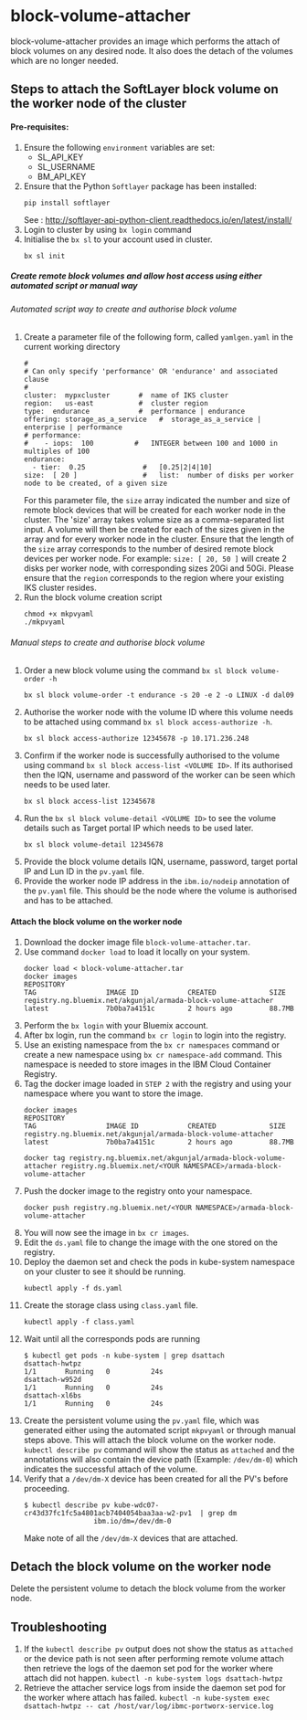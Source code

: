 # block-volume-attacher
block-volume-attacher provides an image which performs the attach of block volumes on any desired node. It also does the detach of the volumes which are no longer needed.

## Steps to attach the SoftLayer block volume on the worker node of the cluster

#### Pre-requisites:
1. Ensure the following `environment` variables are set:
	* SL_API_KEY
	* SL_USERNAME
	* BM_API_KEY
1. Ensure that the Python `Softlayer` package has been installed:
	```
	pip install softlayer
	```
	See : http://softlayer-api-python-client.readthedocs.io/en/latest/install/
1. Login to cluster by using `bx login` command
1. Initialise the `bx sl` to your account used in cluster.
	```
	bx sl init
	```
##### Create remote block volumes and allow host access using either automated script or manual way
###### Automated script way to create and authorise block volume
1. Create a parameter file of the following form, called `yamlgen.yaml` in the current working directory
	```
	#
	# Can only specify 'performance' OR 'endurance' and associated clause
	#
	cluster:  mypxcluster       #  name of IKS cluster
	region:   us-east           #  cluster region
	type:  endurance            #  performance | endurance
	offering: storage_as_a_service   #  storage_as_a_service | enterprise | performance
	# performance:
	#    - iops:  100          #   INTEGER between 100 and 1000 in multiples of 100
	endurance:
	  - tier:  0.25              #   [0.25|2|4|10]
	size:  [ 20 ]                #   list:  number of disks per worker node to be created, of a given size
	```
	For this parameter file, the `size` array indicated the number and size of remote block devices that will be created for each worker node in the cluster. The 'size' array takes volume size as a comma-separated list input. A volume will then be created for each of the sizes given in the array and for every worker node in the cluster. Ensure that the length of the `size` array corresponds to the number of desired remote block devices per worker node. For example: `size: [ 20, 50 ]`  will create 2 disks per worker node, with corresponding sizes 20Gi and 50Gi.
	Please ensure that the `region` corresponds to the region where your existing IKS cluster resides.
1. Run the block volume creation script
	```
	chmod +x mkpvyaml
	./mkpvyaml
	```

###### Manual steps to create and authorise block volume
1. Order a new block volume using the command `bx sl block volume-order -h`
	```
	bx sl block volume-order -t endurance -s 20 -e 2 -o LINUX -d dal09
	```
1. Authorise the worker node with the volume ID where this volume needs to be attached using command `bx sl block access-authorize -h`.
	```
	bx sl block access-authorize 12345678 -p 10.171.236.248
	```
1. Confirm if the worker node is successfully authorised to the volume using command `bx sl block access-list <VOLUME ID>`. If its authorised then the IQN, username and password of the worker can be seen which needs to be used later.
	```
	bx sl block access-list 12345678
	```
1. Run the `bx sl block volume-detail <VOLUME ID>` to see the volume details such as Target portal IP which needs to be used later.
	```
	bx sl block volume-detail 12345678
	```
1. Provide the block volume details IQN, username, password, target portal IP and Lun ID in the `pv.yaml` file.
1. Provide the worker node IP address in the `ibm.io/nodeip` annotation of the `pv.yaml` file. This should be the node where the volume is authorised and has to be attached.

#### Attach the block volume on the worker node
1. Download the docker image file `block-volume-attacher.tar`.
1. Use command `docker load` to load it locally on your system.
	```
	docker load < block-volume-attacher.tar
	docker images
	REPOSITORY                                                                 TAG                 IMAGE ID            CREATED             SIZE
	registry.ng.bluemix.net/akgunjal/armada-block-volume-attacher   latest              7b0ba7a4151c        2 hours ago         88.7MB
	```
1. Perform the `bx login` with your Bluemix account.
1. After bx login, run the command `bx cr login` to login into the registry.
1. Use an existing namespace from the `bx cr namespaces` command or create a new namespace using `bx cr namespace-add` command. This namespace is needed to store images in the IBM Cloud Container Registry.
1. Tag the docker image loaded in `STEP 2` with the registry and using your namespace where you want to store the image.
	```
	docker images
	REPOSITORY                                                                 TAG                 IMAGE ID            CREATED             SIZE
	registry.ng.bluemix.net/akgunjal/armada-block-volume-attacher   latest              7b0ba7a4151c        2 hours ago         88.7MB

	docker tag registry.ng.bluemix.net/akgunjal/armada-block-volume-attacher registry.ng.bluemix.net/<YOUR NAMESPACE>/armada-block-volume-attacher
	```
1. Push the docker image to the registry onto your namespace. 
	```
	docker push registry.ng.bluemix.net/<YOUR NAMESPACE>/armada-block-volume-attacher
	```
1. You will now see the image in `bx cr images`.
1. Edit the `ds.yaml` file to change the image with the one stored on the registry.
1. Deploy the daemon set and check the pods in kube-system namespace on your cluster to see it should be running.
	```
	kubectl apply -f ds.yaml
	```
1. Create the storage class using `class.yaml` file.
	```
	kubectl apply -f class.yaml
	```
1. Wait until all the corresponds pods are running
	```
	$ kubectl get pods -n kube-system | grep dsattach
	dsattach-hwtpz                                                    1/1       Running   0          24s
	dsattach-w952d                                                    1/1       Running   0          24s
	dsattach-xl6bs                                                    1/1       Running   0          24s
	```
1. Create the persistent volume using the `pv.yaml` file, which was generated either using the automated script `mkpvyaml` or through manual steps above. This will attach the block volume on the worker node. `kubectl describe pv` command will show the status as `attached` and the annotations will also contain the device path (Example: `/dev/dm-0`) which indicates the successful attach of the volume.
1.  Verify that a `/dev/dm-X` device has been created for all the PV's before proceeding.
	```
	$ kubectl describe pv kube-wdc07-cr43d37fc1fc5a4801acb7404054baa3aa-w2-pv1  | grep dm
	                 ibm.io/dm=/dev/dm-0
	```
	Make note of all the `/dev/dm-X` devices that are attached.

## Detach the block volume on the worker node
Delete the persistent volume to detach the block volume from the worker node.

## Troubleshooting
1. If the `kubectl describe pv` output does not show the status as `attached` or the device path is not seen after performing remote volume attach then retrieve the logs of the daemon set pod for the worker where attach did not happen.
	`kubectl -n kube-system logs dsattach-hwtpz`
2. Retrieve the attacher service logs from inside the daemon set pod for the worker where attach has failed.
	`kubectl -n kube-system exec dsattach-hwtpz -- cat /host/var/log/ibmc-portworx-service.log`
